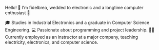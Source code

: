 Hello! 👋
I'm fidelbrea, wedded to electronic and a longtime computer enthusiast :robot:

:mortar_board: Studies in Industrial Electronics and a graduate in Computer Science Engineering.
:computer: Passionate about programming and project leadership.
:man_teacher: Currently employed as an instructor at a major company, teaching electricity, electronics, and computer science.
